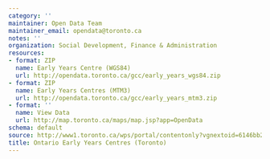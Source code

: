```yaml
---
category: ''
maintainer: Open Data Team
maintainer_email: opendata@toronto.ca
notes: ''
organization: Social Development, Finance & Administration
resources:
- format: ZIP
  name: Early Years Centre (WGS84)
  url: http://opendata.toronto.ca/gcc/early_years_wgs84.zip
- format: ZIP
  name: Early Years Centres (MTM3)
  url: http://opendata.toronto.ca/gcc/early_years_mtm3.zip
- format: ''
  name: View Data
  url: http://map.toronto.ca/maps/map.jsp?app=OpenData
schema: default
source: http://www1.toronto.ca/wps/portal/contentonly?vgnextoid=6146bb2729afa310VgnVCM10000071d60f89RCRD&vgnextchannel=1a66e03bb8d1e310VgnVCM10000071d60f89RCRD
title: Ontario Early Years Centres (Toronto)
---
```

